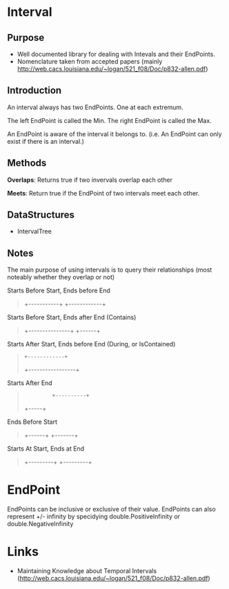 ﻿# Interval

## Purpose

- Well documented library for dealing with Intevals and their EndPoints.
- Nomenclature taken from accepted papers (mainly http://web.cacs.louisiana.edu/~logan/521_f08/Doc/p832-allen.pdf)

## Introduction

An interval always has two EndPoints. One at each extremum.

The left EndPoint is called the Min.
The right EndPoint is called the Max.

An EndPoint is aware of the interval it belongs to.
(i.e. An EndPoint can only exist if there is an interval.)

## Methods

**Overlaps**: Returns true if two invervals overlap each other

**Meets**: Return true if the EndPoint of two intervals meet each other.

## DataStructures

- IntervalTree

## Notes

The main purpose of using intervals is to query their relationships (most noteably whether they overlap or not)

Starts Before Start, Ends before End
> +-----------+
>     +------------+

Starts Before Start, Ends after End (Contains)
> +---------------+
>     +------+


Starts After Start, Ends before End (During, or IsContained)
>     +------------+
>   +-----------------+

Starts After End
>              +----------+
>  +-----+

Ends Before Start
> +------+
>           +-------+

Starts At Start, Ends at End
>  +---------+
>  +---------+

# EndPoint

EndPoints can be inclusive or exclusive of their value.
EndPoints can also represent +/- infinity by specidying double.PositiveInfinity or double.NegativeInfinity


# Links

- Maintaining Knowledge about Temporal Intervals (http://web.cacs.louisiana.edu/~logan/521_f08/Doc/p832-allen.pdf)
